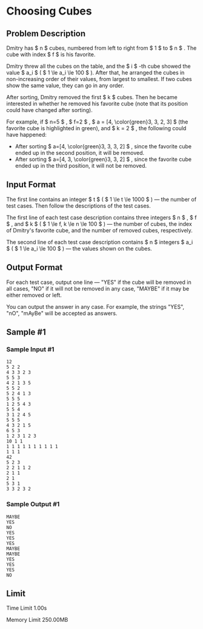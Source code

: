 # Choosing Cubes

## Problem Description

Dmitry has $ n $ cubes, numbered from left to right from $ 1 $ to $ n $ . The cube with index $ f $ is his favorite.

Dmitry threw all the cubes on the table, and the $ i $ -th cube showed the value $ a_i $ ( $ 1 \le a_i \le 100 $ ). After that, he arranged the cubes in non-increasing order of their values, from largest to smallest. If two cubes show the same value, they can go in any order.

After sorting, Dmitry removed the first $ k $ cubes. Then he became interested in whether he removed his favorite cube (note that its position could have changed after sorting).

For example, if $ n=5 $ , $ f=2 $ , $ a = [4, \color{green}3, 3, 2, 3] $ (the favorite cube is highlighted in green), and $ k = 2 $ , the following could have happened:

- After sorting $ a=[4, \color{green}3, 3, 3, 2] $ , since the favorite cube ended up in the second position, it will be removed.
- After sorting $ a=[4, 3, \color{green}3, 3, 2] $ , since the favorite cube ended up in the third position, it will not be removed.

## Input Format

The first line contains an integer $ t $ ( $ 1 \le t \le 1000 $ ) — the number of test cases. Then follow the descriptions of the test cases.

The first line of each test case description contains three integers $ n $ , $ f $ , and $ k $ ( $ 1 \le f, k \le n \le 100 $ ) — the number of cubes, the index of Dmitry's favorite cube, and the number of removed cubes, respectively.

The second line of each test case description contains $ n $ integers $ a_i $ ( $ 1 \le a_i \le 100 $ ) — the values shown on the cubes.

## Output Format

For each test case, output one line — "YES" if the cube will be removed in all cases, "NO" if it will not be removed in any case, "MAYBE" if it may be either removed or left.

You can output the answer in any case. For example, the strings "YES", "nO", "mAyBe" will be accepted as answers.

## Sample #1

### Sample Input #1

```
12
5 2 2
4 3 3 2 3
5 5 3
4 2 1 3 5
5 5 2
5 2 4 1 3
5 5 5
1 2 5 4 3
5 5 4
3 1 2 4 5
5 5 5
4 3 2 1 5
6 5 3
1 2 3 1 2 3
10 1 1
1 1 1 1 1 1 1 1 1 1
1 1 1
42
5 2 3
2 2 1 1 2
2 1 1
2 1
5 3 1
3 3 2 3 2
```

### Sample Output #1

```
MAYBE
YES
NO
YES
YES
YES
MAYBE
MAYBE
YES
YES
YES
NO
```

## Limit



Time Limit
1.00s

Memory Limit
250.00MB